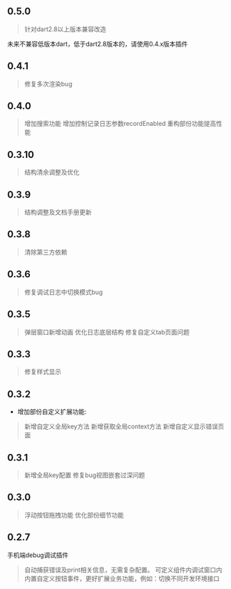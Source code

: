 ## 0.5.0
> 针对dart2.8以上版本兼容改造

未来不兼容低版本dart，低于dart2.8版本的，请使用0.4.x版本插件
## 0.4.1
> 修复多次渲染bug

## 0.4.0
> 增加搜索功能
> 增加控制记录日志参数recordEnabled
> 重构部份功能提高性能

## 0.3.10
> 结构清余调整及优化

## 0.3.9
> 结构调整及文档手册更新

## 0.3.8
> 清除第三方依赖

## 0.3.6
> 修复调试日志中切换模式bug

## 0.3.5
> 弹层窗口新增动画
> 优化日志底层结构
> 修复自定义tab页面问题

## 0.3.3
> 修复样式显示

## 0.3.2
* 增加部份自定义扩展功能:
> 新增自定义全局key方法
> 新增获取全局context方法
> 新增自定义显示错误页面

## 0.3.1
> 新增全局key配置
> 修复bug视图嵌套过深问题

## 0.3.0
> 浮动按钮拖拽功能
> 优化部份细节功能

## 0.2.7

手机端debug调试插件
> 自动捕获错误及print相关信息，无需复杂配置。
> 可定义组件内调试窗口内
> 内置自定义按钮事件，更好扩展业务功能，例如：切换不同开发环境接口
